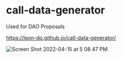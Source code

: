 # call-data-generator
Used for DAO Proposals


https://leon-do.github.io/call-data-generator/


![Screen Shot 2022-04-15 at 5 08 47 PM](https://user-images.githubusercontent.com/19412160/163632113-5c8fa664-2869-4f54-adea-a50d08925368.png)
